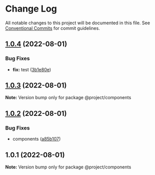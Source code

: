 # Change Log

All notable changes to this project will be documented in this file.
See [Conventional Commits](https://conventionalcommits.org) for commit guidelines.

## [1.0.4](https://gitee.com/sparkparis123/lerna-cli/compare/@project/components@1.0.3...@project/components@1.0.4) (2022-08-01)


### Bug Fixes

* **fix:** test ([3b1e80e](https://gitee.com/sparkparis123/lerna-cli/commits/3b1e80e88652b655669d7087c88c92c3d8904858))





## [1.0.3](https://gitee.com/sparkparis123/lerna-cli/compare/@project/components@1.0.2...@project/components@1.0.3) (2022-08-01)

**Note:** Version bump only for package @project/components





## [1.0.2](https://gitee.com/sparkparis123/lerna-cli/compare/@project/components@1.0.1...@project/components@1.0.2) (2022-08-01)


### Bug Fixes

* components ([a85b107](https://gitee.com/sparkparis123/lerna-cli/commits/a85b107a98680cc49f1cbb84fc9d2a5120f5e771))





## 1.0.1 (2022-08-01)

**Note:** Version bump only for package @project/components
